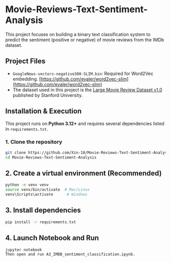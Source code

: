 # Movie-Reviews-Text-Sentiment-Analysis

This project focuses on building a binary text classification system to predict the sentiment (positive or negative) of movie reviews from the IMDb dataset. 

## Project Files

- `GoogleNews-vectors-negative300-SLIM.bin`: Required for Word2Vec embedding. [https://github.com/eyaler/word2vec-slim](https://github.com/eyaler/word2vec-slim)
- The dataset used in this project is the [Large Movie Review Dataset v1.0](https://ai.stanford.edu/~amaas/data/sentiment/) published by Stanford University.  

## Installation & Execution

This project runs on **Python 3.12+** and requires several dependencies listed in `requirements.txt`.

### 1. Clone the repository
```bash
git clone https://github.com/Xin-10/Movie-Reviews-Text-Sentiment-Analysis.git
cd Movie-Reviews-Text-Sentiment-Analysis
```

## 2. Create a virtual environment (Recommended)
```bash
python -m venv venv
source venv/bin/activate  # Mac/Linux
venv\Scripts\activate      # Windows
```

## 3. Install dependencies
```bash
pip install -r requirements.txt
```

## 4. Launch Notebook and Run
```bash
jupyter notebook
Then open and run A3_IMDB_sentiment_classification.ipynb.
```
